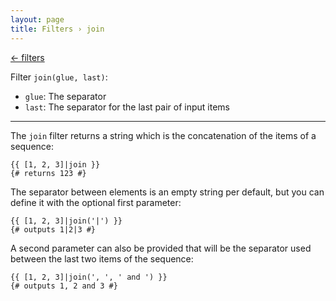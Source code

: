 ```yaml
---
layout: page
title: Filters › join
---
```


[← filters](./../filters.md)

<!-- {% raw %} -->

Filter `join(glue, last)`:
* `glue`: The separator
* `last`: The separator for the last pair of input items

---

The `join` filter returns a string which is the concatenation of the items of a sequence:

```twig
{{ [1, 2, 3]|join }}
{# returns 123 #}
```

The separator between elements is an empty string per default, but you can define it with the optional first parameter:

```twig
{{ [1, 2, 3]|join('|') }}
{# outputs 1|2|3 #}
```

A second parameter can also be provided that will be the separator used between the last two items of the sequence:

```twig
{{ [1, 2, 3]|join(', ', ' and ') }}
{# outputs 1, 2 and 3 #}
```

<!-- {% endraw %} -->